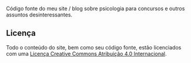Código fonte do meu site / blog sobre psicologia para concursos e outros assuntos desinteressantes.

## Licença

Todo o conteúdo do site, bem como seu código fonte, estão licenciados com uma [Licença Creative Commons Atribuição 4.0 Internacional](http://creativecommons.org/licenses/by-nc/4.0/).
